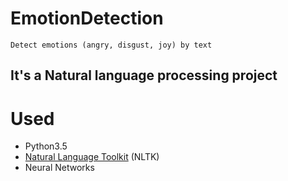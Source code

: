 # EmotionDetection 
    Detect emotions (angry, disgust, joy) by text
 ## It's a Natural language processing project 
# Used 
 - Python3.5 
 - [Natural Language Toolkit](http://www.nltk.org/) (NLTK)  
 - Neural Networks
